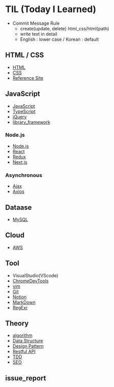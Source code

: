 # TIL (Today I Learned)
- Commit Message Rule
	- create(update, delete) html_css/html(path)
	- write text in detail
	- English : lower case / Korean : default
	
## HTML / CSS
- [HTML](https://github.com/hoofacProgram/TIL/blob/main/HTML_CSS/HTML.md) 
- [CSS](https://github.com/hoofacProgram/TIL/blob/main/HTML_CSS/CSS.md)
- [Reference Site](https://github.com/hoofacProgram/TIL/blob/main/HTML_CSS/Reference%20Site.md)

## JavaScript
- [JavaScript](https://github.com/hoofacProgram/TIL/blob/main/JavaScript/JavaScript.md)
- [TypeScript](https://github.com/hoofacProgram/TIL/blob/main/JavaScript/TypeScript.md)
- [jQuery](https://github.com/hoofacProgram/TIL/blob/main/JavaScript/jQuery.md)
- [library_framework](https://github.com/hoofacProgram/TIL/blob/main/JavaScript/library_framework.md)

### Node.js
- [Node.js](https://github.com/hoofacProgram/TIL/blob/main/JavaScript/Node.js/Node.js.md)
- [React](https://github.com/hoofacProgram/TIL/blob/main/JavaScript/Node.js/React.md)
- [Redux](https://github.com/hoofacProgram/TIL/blob/main/JavaScript/Node.js/Redux.md)
- [Next.js](https://github.com/hoofacProgram/TIL/blob/main/JavaScript/Node.js/Next.js.md)

### Asynchronous
- [Ajax](https://github.com/hoofacProgram/TIL/blob/main/JavaScript/Asynchronous/Ajax.md)
- [Axios](https://github.com/hoofacProgram/TIL/blob/main/JavaScript/Asynchronous/Axios.md)

## Dataase
- [MySQL](https://github.com/hoofacProgram/TIL/blob/main/Dataase/MySQL.md)

## Cloud
- [AWS](https://github.com/hoofacProgram/TIL/blob/main/Cloud/AWS.md)

## Tool
- VisualStudio(VScode)
- [ChromeDevTools](https://github.com/hoofacProgram/TIL/blob/main/Tool/ChromeDevTools.md)
- [vim](https://github.com/hoofacProgram/TIL/blob/main/Tool/vim.md)
- [Git](https://github.com/hoofacProgram/TIL/blob/main/Tool/Git.md)
- [Notion](https://github.com/hoofacProgram/TIL/blob/main/Tool/Notion.md)
- [MarkDown](https://github.com/hoofacProgram/TIL/blob/main/Tool/MarkDown.md)
- [RegExr](https://github.com/hoofacProgram/TIL/blob/main/Tool/RegExr.md)

## Theory
- [algorithm](https://github.com/hoofacProgram/TIL/blob/main/Theory/algorithm.md)
- [Data Structure](https://github.com/hoofacProgram/TIL/blob/main/Theory/Data%20Structure.md)
- [Design Pattern](https://github.com/hoofacProgram/TIL/blob/main/Theory/Design%20Pattern.md)
- [Restful API](https://github.com/hoofacProgram/TIL/blob/main/Theory/Restful%20API.md)
- [TDD](https://github.com/hoofacProgram/TIL/blob/main/Theory/TDD.md)
- [SEO](https://github.com/hoofacProgram/TIL/blob/main/Theory/SEO.md)

## issue_report

